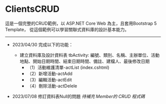 # ClientsCRUD  

這是一個完整的CRUD範例，以 ASP.NET Core Web 為主，且套用Bootstrap 5 Template，
從這個範例可以學習關聯式資料庫的設計基本能力。

-----------------------

- 2023/04/30 完成以下的功能：
	+ 建立資料庫及設計資料表 tbActivity: 編號、類別、名稱、主辦單位、活動地點、開始日期時間、結束日期時間、備註、建檔人、最後修改日期
		* （1）活動維護清單-actList (index.cshtml)
		* （2）新增活動-actAdd  
		* （3）編輯活動-actEdit  
		* （4）刪除活動-actDelele

- 2023/07/08 修訂資料表Null的問題
	*待補充 Member的 CRUD 程式碼*